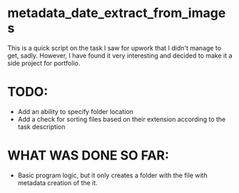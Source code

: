 # metadata_date_extract_from_images

This is a quick script on the task I saw for upwork that I didn't manage to get, sadly.
However, I have found it very interesting and decided to make it a side project for portfolio.

TODO:
================
* Add an ability to specify folder location
* Add a check for sorting files based on their extension according to the task description


WHAT WAS DONE SO FAR:
================
* Basic program logic, but it only creates a folder with the file with metadata creation of the it.
